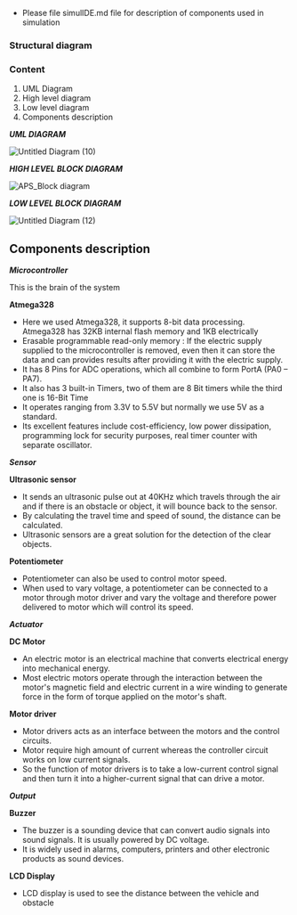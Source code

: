 - Please file simulIDE.md file for description of components used in simulation
### Structural diagram

### Content
1. UML Diagram
2. High level diagram
3. Low level diagram
4. Components description


***UML DIAGRAM***

![Untitled Diagram (10)](https://user-images.githubusercontent.com/93757351/155830445-e03d31f7-f88a-44f4-8ab6-47f5642201dd.jpg)

***HIGH LEVEL BLOCK DIAGRAM***

![APS_Block diagram](https://user-images.githubusercontent.com/93757351/155698624-d690b5a2-77a3-46d5-9b59-7b185c4d2075.png)

***LOW LEVEL BLOCK DIAGRAM***

![Untitled Diagram (12)](https://user-images.githubusercontent.com/93757351/155831870-9184b4a5-3954-4da3-965a-1a0ab26f54e0.jpg)





## Components description

***Microcontroller***

This is the brain of the system 

**Atmega328**
- Here we used Atmega328, it supports 8-bit data processing. Atmega328 has 32KB internal flash memory and 1KB electrically
- Erasable programmable read-only memory : If the electric supply supplied to the microcontroller is removed, even then it can store the data and can provides results after providing it with the electric supply.
- It has 8 Pins for ADC operations, which all combine to form PortA (PA0 – PA7).
- It also has 3 built-in Timers, two of them are 8 Bit timers while the third one is 16-Bit Time
- It operates ranging from 3.3V to 5.5V but normally we use 5V as a standard.
- Its excellent features include cost-efficiency, low power dissipation, programming lock for security purposes, real timer counter with separate oscillator.

***Sensor***

**Ultrasonic sensor**
- It sends an ultrasonic pulse out at 40KHz which travels through the air and if there is an obstacle or object, it will bounce back to the sensor. 
- By calculating the travel time and speed of sound, the distance can be calculated. 
- Ultrasonic sensors are a great solution for the detection of the clear objects.

**Potentiometer**
- Potentiometer can also be used to control motor speed.
- When used to vary voltage, a potentiometer can be connected to a motor through motor driver and vary the voltage and therefore power delivered to  motor which will control its speed.

***Actuator***

**DC Motor**
- An electric motor is an electrical machine that converts electrical energy into mechanical energy. 
- Most electric motors operate through the interaction between the motor's magnetic field and electric current in a wire winding to generate force in the form of torque applied on the motor's shaft.

**Motor driver**
- Motor drivers acts as an interface between the motors and the control circuits.
- Motor require high amount of current whereas the controller circuit works on low current signals. 
- So the function of motor drivers is to take a low-current control signal and then turn it into a higher-current signal that can drive a motor.

***Output***

**Buzzer**
- The buzzer is a sounding device that can convert audio signals into sound signals. It is usually powered by DC voltage. 
- It is widely used in alarms, computers, printers and other electronic products as sound devices.

**LCD Display**
- LCD display is used to see the distance between the vehicle and obstacle
